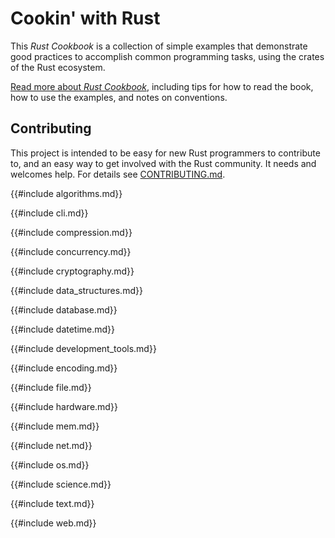# Cookin' with Rust

This _Rust Cookbook_ is a collection of
simple examples that demonstrate good practices to accomplish common
programming tasks, using the crates of the Rust ecosystem.

[Read more about _Rust Cookbook_](about.html), including tips for
how to read the book, how to use the examples, and notes on conventions.

## Contributing

This project is intended to be easy for new Rust programmers to
contribute to, and an easy way to get involved with the Rust
community. It needs and welcomes help. For details see
[CONTRIBUTING.md].

[CONTRIBUTING.md]: https://github.com/rust-lang-nursery/rust-cookbook/blob/master/CONTRIBUTING.md

{{#include algorithms.md}}

{{#include cli.md}}

{{#include compression.md}}

{{#include concurrency.md}}

{{#include cryptography.md}}

{{#include data_structures.md}}

{{#include database.md}}

{{#include datetime.md}}

{{#include development_tools.md}}

{{#include encoding.md}}

{{#include file.md}}

{{#include hardware.md}}

{{#include mem.md}}

{{#include net.md}}

{{#include os.md}}

{{#include science.md}}

{{#include text.md}}

{{#include web.md}}
